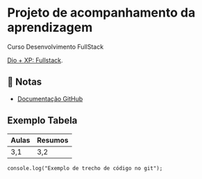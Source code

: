 # Projeto de acompanhamento da aprendizagem 

Curso Desenvolvimento FullStack

[Dio + XP: Fullstack](https://web.dio.me/track/coding-the-future-xp-full-stack-developer).

## 🤖 Notas
- [Documentação GitHub](https://docs.github.com/)

## Exemplo Tabela

| Aulas | Resumos |
|-------|---------|
| 3,1   | 3,2     |

```
console.log("Exemplo de trecho de código no git");
```



